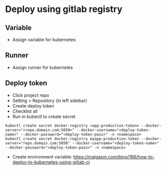 # Deploy using gitlab registry

## Variable
- Assign variable for kubernetes

## Runner
- Assign runner for kubernetes

## Deploy token
- Click project repo
- Setting > Repository (in left sidebar)
- Create deploy token
- Checklist all
- Run in kubectl to create secret

```
kubectl create secret docker-registry <app-production-token> --docker-server="<repo.domain.com:5050>" --docker-username="<deploy-token-name>" --docker-password="<deploy-token-pass>" -n <namespace>
kubectl create secret docker-registry myapp-production-token --docker-server="repo.domain.com:5050" --docker-username="<deploy-token-name>" --docker-password="<deploy-token-pass>" -n <namespace>
```

- Create environment variable:
https://malgasm.com/blog/166/how-to-deploy-to-kubernetes-using-gitlab-ci
